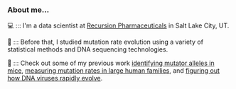 ### About me...

:computer: ::: I'm a data scientist at [Recursion Pharmaceuticals](https://www.recursion.com) in Salt Lake City, UT.

:dna: ::: Before that, I studied mutation rate evolution using a variety of statistical methods and DNA sequencing technologies.

:open_book: ::: Check out some of my previous work [identifying mutator alleles in mice](https://www.biorxiv.org/content/10.1101/2021.03.12.435196v1), [measuring mutation rates in large human families](https://elifesciences.org/articles/46922), and [figuring out how DNA viruses rapidly evolve](https://elifesciences.org/articles/35453).
